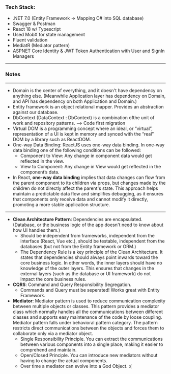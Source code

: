 ### Tech Stack:
- .NET 7.0 (Entity Framework -> Mapping C# into SQL database)
- Swagger & Postman
- React 18 w/ Typescript
- Used MobX for state management
- Fluent validation
- MediatR (Mediator pattern)
- ASPNET Core Identity & JWT Token Authentication with User and SignIn Managers
---
### Notes 
---
- Domain is the center of everything, and it doesn't have dependency on anything else. (Meanwhile Application layer has dependency on Domain, and API has dependency on both Application and Domain.)
- Entity framework is an object relational mapper. Provides an abstraction against our database.
- DbContext (DataContext : DbContext) is a combination ofthe unit of work and repository patterns. --> Code first migration
- Virtual DOM is a programming concept where an ideal, or “virtual”, representation of a UI is kept in memory and synced with the “real” DOM by a library such as ReactDOM.
- One-way Data Binding: ReactJS uses one-way data binding. In one-way data binding one of the following conditions can be followed: 
    - Component to View: Any change in component data would get reflected in the view.
    - View to Component: Any change in View would get reflected in the component’s data.
- In React, **one-way data binding** implies that data changes can flow from the parent component to its children via props, but changes made by the children do not directly affect the parent's state. This approach helps maintain a predictable data flow and simplifies debugging, as it ensures that components only receive data and cannot modify it directly, promoting a more stable application structure.

---
- **Clean Architecture Pattern**: Dependencies are encapsulated. (Database, or the business logic of the app doesn't need to know about how UI handles them.)
    - Should be independent from frameworks, independent from the interface (React, Vue etc.), should be testable, independent from the databases (but not from the Entity framework or ORM.)
    - The Dependency Rule is a key principle of the Clean Architecture. It states that dependencies should always point inwards toward the core business logic. In other words, the inner layers should have no knowledge of the outer layers. This ensures that changes in the external layers (such as the database or UI framework) do not impact the core business rules.
- **CQRS**: Command and Query Responsibility Segregation.
    - Commands and Query must be seperated! Works great with Entity Framework.
- **Mediator**: Mediator pattern is used to reduce communication complexity between multiple objects or classes. This pattern provides a mediator class which normally handles all the communications between different classes and supports easy maintenance of the code by loose coupling. Mediator pattern falls under behavioral pattern category. The pattern restricts direct communications between the objects and forces them to collaborate only via a mediator object.
    - Single Responsibility Principle. You can extract the communications between various components into a single place, making it easier to comprehend and maintain.
    - Open/Closed Principle. You can introduce new mediators without having to change the actual components.
    - Over time a mediator can evolve into a God Object. :(
      
